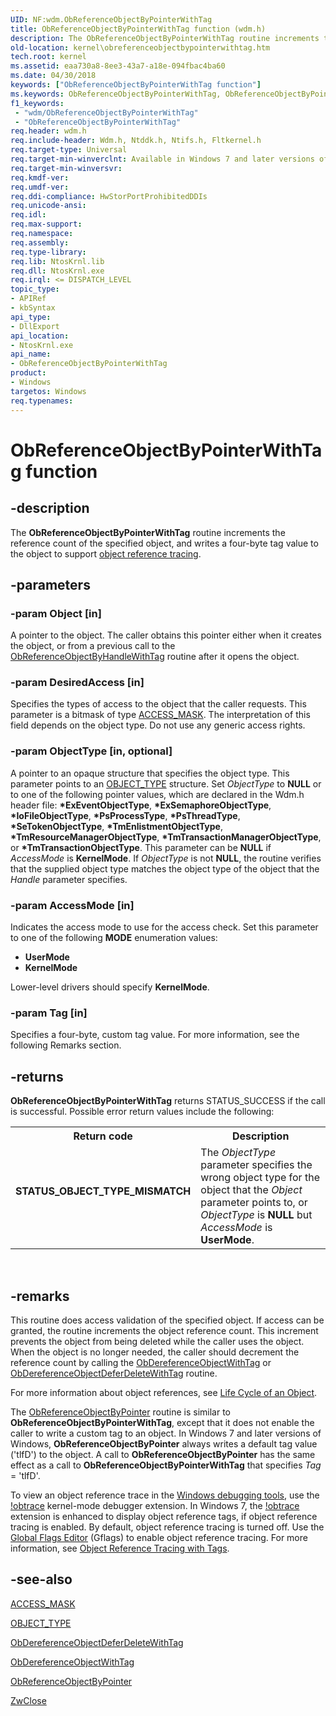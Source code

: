 ```yaml
---
UID: NF:wdm.ObReferenceObjectByPointerWithTag
title: ObReferenceObjectByPointerWithTag function (wdm.h)
description: The ObReferenceObjectByPointerWithTag routine increments the reference count of the specified object, and writes a four-byte tag value to the object to support object reference tracing.
old-location: kernel\obreferenceobjectbypointerwithtag.htm
tech.root: kernel
ms.assetid: eaa730a8-8ee3-43a7-a18e-094fbac4ba60
ms.date: 04/30/2018
keywords: ["ObReferenceObjectByPointerWithTag function"]
ms.keywords: ObReferenceObjectByPointerWithTag, ObReferenceObjectByPointerWithTag routine [Kernel-Mode Driver Architecture], k107_5e5e16de-36ff-4a81-9fe6-9602053ccc6b.xml, kernel.obreferenceobjectbypointerwithtag, wdm/ObReferenceObjectByPointerWithTag
f1_keywords:
 - "wdm/ObReferenceObjectByPointerWithTag"
 - "ObReferenceObjectByPointerWithTag"
req.header: wdm.h
req.include-header: Wdm.h, Ntddk.h, Ntifs.h, Fltkernel.h
req.target-type: Universal
req.target-min-winverclnt: Available in Windows 7 and later versions of the Windows operating system.
req.target-min-winversvr: 
req.kmdf-ver: 
req.umdf-ver: 
req.ddi-compliance: HwStorPortProhibitedDDIs
req.unicode-ansi: 
req.idl: 
req.max-support: 
req.namespace: 
req.assembly: 
req.type-library: 
req.lib: NtosKrnl.lib
req.dll: NtosKrnl.exe
req.irql: <= DISPATCH_LEVEL
topic_type:
- APIRef
- kbSyntax
api_type:
- DllExport
api_location:
- NtosKrnl.exe
api_name:
- ObReferenceObjectByPointerWithTag
product:
- Windows
targetos: Windows
req.typenames: 
---
```


# ObReferenceObjectByPointerWithTag function


## -description


The <b>ObReferenceObjectByPointerWithTag</b> routine increments the reference count of the specified object, and writes a four-byte tag value to the object to support <a href="https://go.microsoft.com/fwlink/p/?linkid=153590">object reference tracing</a>.


## -parameters




### -param Object [in]

A pointer to the object. The caller obtains this pointer either when it creates the object, or from a previous call to the <a href="https://docs.microsoft.com/windows-hardware/drivers/ddi/wdm/nf-wdm-obreferenceobjectbyhandlewithtag">ObReferenceObjectByHandleWithTag</a> routine after it opens the object.


### -param DesiredAccess [in]

Specifies the types of access to the object that the caller requests. This parameter is a bitmask of type <a href="https://docs.microsoft.com/windows-hardware/drivers/kernel/access-mask">ACCESS_MASK</a>. The interpretation of this field depends on the object type. Do not use any generic access rights.


### -param ObjectType [in, optional]

A pointer to an opaque structure that specifies the object type. This parameter points to an <a href="https://docs.microsoft.com/windows-hardware/drivers/kernel/eprocess">OBJECT_TYPE</a> structure. Set <i>ObjectType</i> to <b>NULL</b> or to one of the following pointer values, which are declared in the Wdm.h header file: <b>*ExEventObjectType</b>, <b>*ExSemaphoreObjectType</b>, <b>*IoFileObjectType</b>, <b>*PsProcessType</b>, <b>*PsThreadType</b>, <b>*SeTokenObjectType</b>, <b>*TmEnlistmentObjectType</b>, <b>*TmResourceManagerObjectType</b>, <b>*TmTransactionManagerObjectType</b>, or <b>*TmTransactionObjectType</b>. This parameter can be <b>NULL</b> if <i>AccessMode</i> is <b>KernelMode</b>. If <i>ObjectType</i> is not <b>NULL</b>, the routine verifies that the supplied object type matches the object type of the object that the <i>Handle</i> parameter specifies.


### -param AccessMode [in]

Indicates the access mode to use for the access check. Set this parameter to one of the following <b>MODE</b> enumeration values:

<ul>
<li>
<b>UserMode</b>

</li>
<li>
<b>KernelMode</b>

</li>
</ul>
Lower-level drivers should specify <b>KernelMode</b>.


### -param Tag [in]

Specifies a four-byte, custom tag value. For more information, see the following Remarks section.


## -returns



<b>ObReferenceObjectByPointerWithTag</b> returns STATUS_SUCCESS if the call is successful. Possible error return values include the following:

<table>
<tr>
<th>Return code</th>
<th>Description</th>
</tr>
<tr>
<td width="40%">
<dl>
<dt><b>STATUS_OBJECT_TYPE_MISMATCH</b></dt>
</dl>
</td>
<td width="60%">
The <i>ObjectType</i> parameter specifies the wrong object type for the object that the <i>Object</i> parameter points to, or <i>ObjectType</i> is <b>NULL</b> but <i>AccessMode</i> is <b>UserMode</b>.

</td>
</tr>
</table>
 




## -remarks



This routine does access validation of the specified object. If access can be granted, the routine increments the object reference count. This increment prevents the object from being deleted while the caller uses the object. When the object is no longer needed, the caller should decrement the reference count by calling the <a href="https://docs.microsoft.com/windows-hardware/drivers/ddi/wdm/nf-wdm-obdereferenceobjectwithtag">ObDereferenceObjectWithTag</a> or <a href="https://docs.microsoft.com/windows-hardware/drivers/ddi/wdm/nf-wdm-obdereferenceobjectdeferdeletewithtag">ObDereferenceObjectDeferDeleteWithTag</a> routine.

For more information about object references, see <a href="https://docs.microsoft.com/windows-hardware/drivers/kernel/life-cycle-of-an-object">Life Cycle of an Object</a>.

The <a href="https://docs.microsoft.com/windows-hardware/drivers/ddi/wdm/nf-wdm-obreferenceobjectbypointer">ObReferenceObjectByPointer</a> routine is similar to <b>ObReferenceObjectByPointerWithTag</b>, except that it does not enable the caller to write a custom tag to an object. In Windows 7 and later versions of Windows, <b>ObReferenceObjectByPointer</b> always writes a default tag value ('tlfD') to the object. A call to <b>ObReferenceObjectByPointer</b> has the same effect as a call to <b>ObReferenceObjectByPointerWithTag</b> that specifies <i>Tag</i> = 'tlfD'.

To view an object reference trace in the <a href="https://go.microsoft.com/fwlink/p/?linkid=153599">Windows debugging tools</a>, use the <a href="https://docs.microsoft.com/windows-hardware/drivers/debugger/-obtrace">!obtrace</a> kernel-mode debugger extension. In Windows 7, the <a href="https://docs.microsoft.com/windows-hardware/drivers/debugger/-obtrace">!obtrace</a> extension is enhanced to display object reference tags, if object reference tracing is enabled. By default, object reference tracing is turned off. Use the <a href="https://go.microsoft.com/fwlink/p/?linkid=153601">Global Flags Editor</a> (Gflags) to enable object reference tracing. For more information, see <a href="https://docs.microsoft.com/windows-hardware/drivers/kernel/object-reference-tracing-with-tags">Object Reference Tracing with Tags</a>.




## -see-also




<a href="https://docs.microsoft.com/windows-hardware/drivers/kernel/access-mask">ACCESS_MASK</a>



<a href="https://docs.microsoft.com/windows-hardware/drivers/kernel/eprocess">OBJECT_TYPE</a>



<a href="https://docs.microsoft.com/windows-hardware/drivers/ddi/wdm/nf-wdm-obdereferenceobjectdeferdeletewithtag">ObDereferenceObjectDeferDeleteWithTag</a>



<a href="https://docs.microsoft.com/windows-hardware/drivers/ddi/wdm/nf-wdm-obdereferenceobjectwithtag">ObDereferenceObjectWithTag</a>



<a href="https://docs.microsoft.com/windows-hardware/drivers/ddi/wdm/nf-wdm-obreferenceobjectbypointer">ObReferenceObjectByPointer</a>



<a href="https://docs.microsoft.com/windows-hardware/drivers/ddi/ntifs/nf-ntifs-ntclose">ZwClose</a>
 

 

